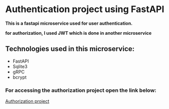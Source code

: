 # Authentication project using FastAPI

**This is a fastapi microservice used for user authentication.**

**for authorization, I used JWT which is done in another microservice**

## Technologies used in this microservice:
- FastAPI
- Sqlite3
- gRPC
- bcrypt


### For accessing the authorization project open the link below:
[Authorization project](https://github.com/AradArvin/authorization_fastapi)

